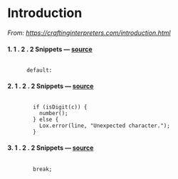 # Introduction
_From: https://craftinginterpreters.com/introduction.html_

#### 1. 1 . 2 . 2 Snippets — [source](https://craftinginterpreters.com/introduction.html)
```

      default:
```

#### 2. 1 . 2 . 2 Snippets — [source](https://craftinginterpreters.com/introduction.html)
```

        if (isDigit(c)) {
          number();
        } else {
          Lox.error(line, "Unexpected character.");
        }
```

#### 3. 1 . 2 . 2 Snippets — [source](https://craftinginterpreters.com/introduction.html)
```

        break;
```

